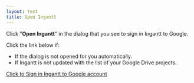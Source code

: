 ```yaml
---
layout: text
title: Open Ingantt
---
```


Click "**Open Ingantt**" in the dialog that you see to sign in Ingantt to Google.

Click the link below if:

* If the dialog is not opened for you automatically.
* If Ingantt is not updated with the list of your Google Drive projects.

<p><a href="#" onclick="redirectToDesktop()">Click to Sign in Ingantt to Google account</a></p>

<script type="text/javascript">
    function findUrlParameter(parameterName) {
      let result = null;
      const searchParams = new URLSearchParams(location.search);
      if (searchParams.has(parameterName)) {
        result = searchParams.get(parameterName);
      }
      return result;
    }

    let appLinkUrl = '';

    function redirectToDesktop() {
      if (appLinkUrl == '') {
        const appLinkScheme = "ingantt-scheme";
        const appLinkAuthority = "ingantt.com";
        const idToken = findUrlParameter("id_token");
        const accessToken = findUrlParameter("access_token");
        appLinkUrl = `${appLinkScheme}://${appLinkAuthority}/google-auth?access_token=${accessToken}&id_token=${idToken}`;
      }
      setTimeout(() => {
        window.location.href = appLinkUrl;
      }, 100);
      return false;
    }
    window.onload = redirectToDesktop();
</script>
